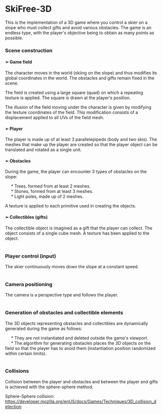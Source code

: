 # SkiFree-3D

This is the implementation of a 3D game where you control a skier on a slope who must collect gifts and avoid various obstacles. The game is an endless type, with the player's objective being to obtain as many points as possible.

### Scene construction

#### ➢ Game field

The character moves in the world (skiing on the slope) and thus modifies its global coordinates in the world. The obstacles and gifts remain fixed in the scene.

The field is created using a large square (quad) on which a repeating texture is applied. The square is drawn at the player's position.

The illusion of the field moving under the character is given by modifying the texture coordinates of the field. This modification consists of a displacement applied to all UVs of the field mesh.


#### ➢ Player

The player is made up of at least 3 parallelepipeds (body and two skis). The meshes that make up the player are created so that the player object can be translated and rotated as a single unit.


#### ➢ Obstacles

During the game, the player can encounter 3 types of obstacles on the slope:

&nbsp;&nbsp;&nbsp;&nbsp;&nbsp;* Trees, formed from at least 2 meshes. <br>
&nbsp;&nbsp;&nbsp;&nbsp;&nbsp;* Stones, formed from at least 3 meshes. <br>
&nbsp;&nbsp;&nbsp;&nbsp;&nbsp;* Light poles, made up of 2 meshes. <br>

A texture is applied to each primitive used in creating the objects.


#### ➢ Collectibles (gifts)

The collectible object is imagined as a gift that the player can collect. The object consists of a single cube mesh. A texture has been applied to the object. <br><br>


### Player control (input)

The skier continuously moves down the slope at a constant speed. <br><br>

### Camera positioning

The camera is a perspective type and follows the player. <br><br>

### Generation of obstacles and collectible elements

The 3D objects representing obstacles and collectibles are dynamically generated during the game as follows:

&nbsp;&nbsp;&nbsp;&nbsp;&nbsp;* They are not instantiated and deleted outside the game's viewport. <br>
&nbsp;&nbsp;&nbsp;&nbsp;&nbsp;* The algorithm for generating obstacles places the 3D objects on the field so that the player has to avoid them (instantiation position randomized within certain limits). <br><br>

### Collisions

Collision between the player and obstacles and between the player and gifts is achieved with the sphere-sphere method.

Sphere-Sphere collision: https://developer.mozilla.org/enUS/docs/Games/Techniques/3D_collision_detection
